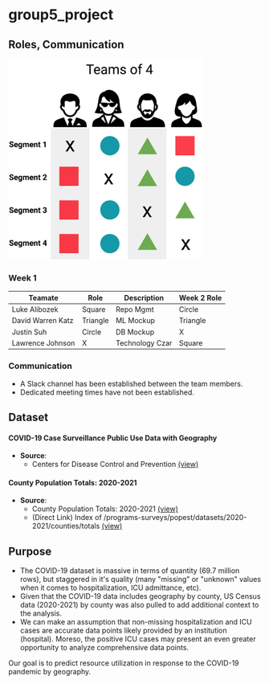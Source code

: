 # group5_project

## Roles, Communication

![](resources/role%20framework.png)

### Week 1
|Teamate          |Role    |Description      |Week 2 Role   |
|---              |---     |---              |---           |
|Luke Alibozek    |Square  |Repo Mgmt        |Circle        |
|David Warren Katz|Triangle|ML Mockup        |Triangle      |
|Justin Suh       |Circle  |DB Mockup        |X             |
|Lawrence Johnson |X       |Technology Czar  |Square        |

### Communication

- A Slack channel has been established between the team members. 
- Dedicated meeting times have not been established. 

## Dataset

#### COVID-19 Case Surveillance Public Use Data with Geography
- **Source**: 
  - Centers for Disease Control and Prevention [(view)](https://data.cdc.gov/Case-Surveillance/COVID-19-Case-Surveillance-Public-Use-Data-with-Ge/n8mc-b4w4)

#### County Population Totals: 2020-2021
- **Source**:
  - County Population Totals: 2020-2021 [(view)](https://www.census.gov/data/datasets/time-series/demo/popest/2020s-counties-total.html#par_textimage_70769902)
  - (Direct Link) Index of /programs-surveys/popest/datasets/2020-2021/counties/totals [(view)](https://www2.census.gov/programs-surveys/popest/datasets/2020-2021/counties/totals/)

## Purpose

- The COVID-19 dataset is massive in terms of quantity (69.7 million rows), but staggered in it's quality (many "missing" or "unknown" values when it comes to hospitalization, ICU admittance, etc). 
- Given that the COVID-19 data includes geography by county, US Census data (2020-2021) by county was also pulled to add additional context to the analysis.
- We can make an assumption that non-missing hospitalization and ICU cases are accurate data points likely provided by an institution (hospital). Moreso, the positive ICU cases may present an even greater opportunity to analyze comprehensive data points. 

Our goal is to predict resource utilization in response to the COVID-19 pandemic by geography.